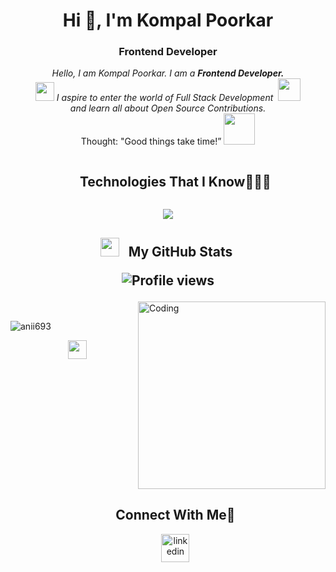 <!-- Header -->
<div id="header">
  <h1 align="center">Hi 👋, I'm Kompal Poorkar</h1>
  <h3 align="center">Frontend Developer </h3>
</div>

<!-- Introduction -->
<div>
  <p align="center">
    <em>
      Hello, I am Kompal Poorkar. I am a <b>Frontend Developer.</b><br>
       <img src="https://github.com/TheDudeThatCode/TheDudeThatCode/blob/master/Assets/Developer.gif" width="30px"> I aspire to enter the world of Full Stack Development</b>&nbsp;
      <img src="https://github.com/TheDudeThatCode/TheDudeThatCode/blob/master/Assets/Designer.gif" width="36px"><br>
      and learn all about Open Source Contributions.
    </em>   <br>
            Thought: "Good things take time!”</i></b>
    <img src="https://media.giphy.com/media/qjqUcgIyRjsl2/giphy.gif" width="50" /> 
  </p>
</div>

<!-- Technologies I know -->
<div id="tech-stack"> 
  <ul align="center">
  <summary>  <h2 style="display: inline-block">Technologies That I Know👨🏻‍💻</h2> </summary>
  </ul>
  <p align="center">
  <a href="https://skillicons.dev">
    <img src="https://skillicons.dev/icons?i=html,css,js,bootstrap,tailwind,react,redux,mongodb,mysql,nodejs,postman,github,git,figma&perline=14" />
  </a>
</p>
</div>

<!-- github stats -->
<div align="center">
  
  <h2>
   <p>
     <img src="https://media.giphy.com/media/iY8CRBdQXODJSCERIr/giphy.gif" width="30" height="30" style="margin-right: 10px;">
     My GitHub Stats
    <span align="right" style="display:inline-block; ">
      
  ![Profile views](https://komarev.com/ghpvc/?username=Kp779&color=blue)
    </span>
    </p>
  </h2>
</div>
  <img align="right" alt="Coding" width="300" src="https://cdn.dribbble.com/users/1277312/screenshots/14733298/media/39b1045e593737587dd60e42c8422d1f.gif" >
  <br>
  <p><img align="center" src="https://github-readme-streak-stats.herokuapp.com/?user=Kp779&theme=dark" alt="anii693" /></p>  
</div>

<!-- Connect With Me -->
<div id="user-content-toc">
  <ul align="center">
     <summary>
        <img src="https://media.giphy.com/media/iY8CRBdQXODJSCERIr/giphy.gif" width="30" height="30" style="margin-right: 10px;">
      <h2 style="display: inline-block">Connect With Me🤝</h2>
     </summary>
    <a href="https://www.linkedin.com/in/kompal-poorkar-2710231bb/" target="blank"><img align="center" src="https://user-images.githubusercontent.com/88904952/234979284-68c11d7f-1acc-4f0c-ac78-044e1037d7b0.png" alt="linkedin" height="45" width="45" /></a>
  </ul>
</div>
